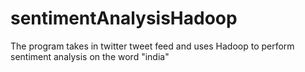 # sentimentAnalysisHadoop

The program takes in twitter tweet feed and uses Hadoop to perform sentiment analysis on the word "india"
